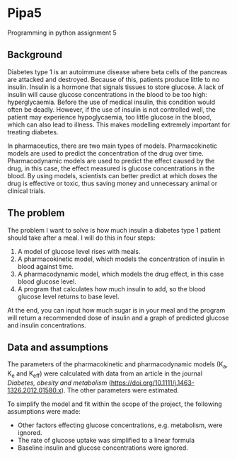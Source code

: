 # Pipa5
Programming in python assignment 5
## Background
Diabetes type 1 is an autoimmune disease where beta cells of the pancreas are attacked and destroyed. Because of this, patients produce little to no insulin. Insulin is a hormone that signals tissues to store glucose. A lack of insulin will cause glucose concentrations in the blood to be too high: hyperglycaemia. Before the use of medical insulin, this condition would often be deadly. However, if the use of insulin is not controlled well, the patient may experience hypoglycaemia, too little glucose in the blood, which can also lead to illness. This makes modelling extremely important for treating diabetes.

In pharmaceutics, there are two main types of models. Pharmacokinetic models are used to predict the concentration of the drug over time. Pharmacodynamic models are used to predict the effect caused by the drug, in this case, the effect measured is glucose concentrations in the blood. By using models, scientists can better predict at which doses the drug is effective or toxic, thus saving money and unnecessary animal or clinical trials.

## The problem
The problem I want to solve is how much insulin a diabetes type 1 patient should take after a meal. I will do this in four steps:
1.	A model of glucose level rises with meals.
2.	A pharmacokinetic model, which models the concentration of insulin in blood against time. 
3.	A pharmacodynamic model, which models the drug effect, in this case blood glucose level.
4.	A program that calculates how much insulin to add, so the blood glucose level returns to base level.

At the end, you can input how much sugar is in your meal and the program will return a recommended dose of insulin and a graph of predicted glucose and insulin concentrations.

## Data and assumptions
The parameters of the pharmacokinetic and pharmacodynamic models (K<sub>a</sub>, K<sub>e</sub> and K<sub>eff</sub>) were calculated with data from an article in the journal _Diabetes, obesity and metabolism_ (https://doi.org/10.1111/j.1463-1326.2012.01580.x).  The other parameters were estimated.

To simplify the model and fit within the scope of the project, the following assumptions were made:
* Other factors effecting glucose concentrations, e.g. metabolism, were ignored.
* The rate of glucose uptake was simplified to a linear formula
* Baseline insulin and glucose concentrations were ignored.
